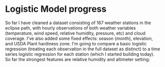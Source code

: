 # Logistic Model progress

So far I have cleaned a dataset consisting of 167 weather stations in the eclipse path, with hourly observations of both weather variables (temperature, wind speed, relative humidity, pressure, etc) and cloud coverage. I've also added some fixed effects: season (month), elevation, and USDA Plant hardiness zone. I'm going to compare a basic logistic regression (treating each observation in the full dataset as distinct) to a time series logistic regression for each station (which I started building today). So far the strongest features are relative humidity and altimeter setting:  

